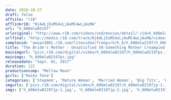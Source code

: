 ```yaml
---
date: 2018-10-27
draft: false
affsite: "r18"
afflinkr18: "NjA4LjEuMS4xLjAuMC4wLjAuMA"
url: "h_606mlw02197"
urloriginal: "http://www.r18.com/videos/vod/movies/detail/-/id=h_606mlw02197"
urlfinal: "http://media.r18.com/track/NjA4LjEuMS4xLjAuMC4wLjAuMA/videos/vod/movies/detail/-/id=h_606mlw02197"
samplevid: "awspv3001.r18.com/litevideo/freepv/h/h_6/h_606mlw2197/h_606mlw2197_dmb_w.mp4"
title: "The Bride's Mother - Unsatisfied 50-Something Mother Creampied Reiko Tono"
mainimgurl: "pics.r18.com/digital/video/h_606mlw02197/h_606mlw02197ps.jpg"
mainimgs: "h_606mlw02197ps.jpg"
releasedate: "Sept. 01, 2017"
duration: 122
productioncomp: "Mellow Moon"
girls: ['Reiko Tono']
categories: ['Stepmom', 'Mature Woman', 'Married Woman', 'Big Tits', 'Chubby', 'Featured Actress', 'Cheating Wife', 'Drama', 'Creampie', 'Masturbation']
imgurls: ['pics.r18.com/digital/video/h_606mlw02197/h_606mlw02197jp-1.jpg', 'pics.r18.com/digital/video/h_606mlw02197/h_606mlw02197jp-2.jpg', 'pics.r18.com/digital/video/h_606mlw02197/h_606mlw02197jp-3.jpg', 'pics.r18.com/digital/video/h_606mlw02197/h_606mlw02197jp-4.jpg', 'pics.r18.com/digital/video/h_606mlw02197/h_606mlw02197jp-5.jpg', 'pics.r18.com/digital/video/h_606mlw02197/h_606mlw02197jp-6.jpg', 'pics.r18.com/digital/video/h_606mlw02197/h_606mlw02197jp-7.jpg', 'pics.r18.com/digital/video/h_606mlw02197/h_606mlw02197jp-8.jpg', 'pics.r18.com/digital/video/h_606mlw02197/h_606mlw02197jp-9.jpg', 'pics.r18.com/digital/video/h_606mlw02197/h_606mlw02197jp-10.jpg', 'pics.r18.com/digital/video/h_606mlw02197/h_606mlw02197jp-11.jpg', 'pics.r18.com/digital/video/h_606mlw02197/h_606mlw02197jp-12.jpg', 'pics.r18.com/digital/video/h_606mlw02197/h_606mlw02197jp-13.jpg', 'pics.r18.com/digital/video/h_606mlw02197/h_606mlw02197jp-14.jpg', 'pics.r18.com/digital/video/h_606mlw02197/h_606mlw02197jp-15.jpg', 'pics.r18.com/digital/video/h_606mlw02197/h_606mlw02197jp-16.jpg', 'pics.r18.com/digital/video/h_606mlw02197/h_606mlw02197jp-17.jpg', 'pics.r18.com/digital/video/h_606mlw02197/h_606mlw02197jp-18.jpg', 'pics.r18.com/digital/video/h_606mlw02197/h_606mlw02197jp-19.jpg', 'pics.r18.com/digital/video/h_606mlw02197/h_606mlw02197jp-20.jpg']
imgs: ['h_606mlw02197jp-1.jpg', 'h_606mlw02197jp-2.jpg', 'h_606mlw02197jp-3.jpg', 'h_606mlw02197jp-4.jpg', 'h_606mlw02197jp-5.jpg', 'h_606mlw02197jp-6.jpg', 'h_606mlw02197jp-7.jpg', 'h_606mlw02197jp-8.jpg', 'h_606mlw02197jp-9.jpg', 'h_606mlw02197jp-10.jpg', 'h_606mlw02197jp-11.jpg', 'h_606mlw02197jp-12.jpg', 'h_606mlw02197jp-13.jpg', 'h_606mlw02197jp-14.jpg', 'h_606mlw02197jp-15.jpg', 'h_606mlw02197jp-16.jpg', 'h_606mlw02197jp-17.jpg', 'h_606mlw02197jp-18.jpg', 'h_606mlw02197jp-19.jpg', 'h_606mlw02197jp-20.jpg']
---
```

